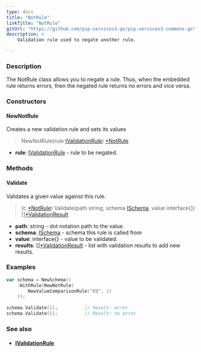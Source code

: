 ```yaml
---
type: docs
title: "NotRule"
linkTitle: "NotRule"
gitUrl: "https://github.com/pip-services3-go/pip-services3-commons-go"
description: >
    Validation rule used to negate another rule.

---
```


### Description

The NotRule class allows you to negate a rule. Thus, when the embedded rule returns errors, then the negated rule returns no errors and vice versa.

### Constructors

#### NewNotRule
Creates a new validation rule and sets its values

> NewNotRule(rule [IValidationRule](../ivalidation_rule)) [*NotRule]()

- **rule**: [IValidationRule](../ivalidation_rule) - rule to be negated.


### Methods

#### Validate
Validates a given value against this rule.

> (c [*NotRule]()) Validate(path string, schema [ISchema](../ischema), value interface{}) [][*ValidationResult](../validation_result)

- **path**: string - dot notation path to the value.
- **schema**: [ISchema](../ischema) - schema this rule is called from
- **value**: interface{} - value to be validated.
- **results**: [][*ValidationResult](../validation_result) - list with validation results to add new results.


### Examples
```go
var schema = NewSchema()
    .WithRule(NewNotRule(
        NewValueComparisonRule("EQ", 1)
    ));
 
schema.Validate(1);          // Result: error
schema.Validate(5);          // Result: no error

```

### See also
- #### [IValidationRule](../ivalidation_rule)
